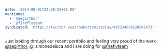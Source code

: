 ```yaml
---
date: '2014-08-01T22:08:53+01:00'
mentions:
  - '@aegirthor'
  - '@fireflyteam'
syndicated: 'https://twitter.com/roobottom/status/495324059128041472'
---
```

Just looking through our recent portfolio and feeling very proud of the work [@aegirthor](https://twitter.com/@aegirthor), @_simonedeluca and I are doing for [@fireflyteam](https://twitter.com/@fireflyteam)
